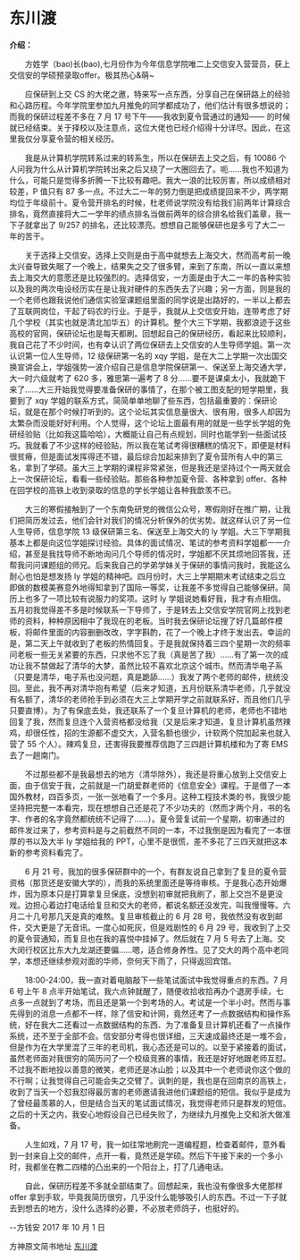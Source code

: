 # 东川渡

**介绍：**

&emsp;&emsp;方姓学（bao)长(bao),七月份作为今年信息学院唯二上交信安入营营员，获上交信安的学硕预录取offer。极其热心&萌~


&emsp;&emsp;应保研到上交 CS 的大佬之邀，特来写一点东西，分享自己在保研路上的经验和心路历程。今年学院里参加九月推免的同学都成功了，他们估计有很多想说的；而我的保研过程差不多在 7 月 17 号下午——我收到夏令营通过的通知—— 的时候就已经结束。关于择校以及注意点，这位大佬也已经介绍得十分详尽。因此，在这里我仅分享夏令营的相关经历。
 
&emsp;&emsp;我是从计算机学院转系过来的转系生，所以在保研去上交之后，有 10086 个人问我为什么从计算机学院转出来之后又绕了一大圈回去了。呃……我也不知道为什么，可能只是觉得多折腾一下比较有趣吧。我大一浪的比较厉害，所以成绩相对较差，P 值只有 87 多一点。不过大二一年的努力倒是把成绩提回来不少，两学期均位于年级前十。夏令营开排名的时候，杜老师说学院没有给我们前两年计算综合排名，竟然直接将大二一学年的绩点排名当做前两年的综合排名给我们盖章，我一下子就拿出了 9/257 的排名，还比较漂亮。想想自己能够保研也是多亏了大二一年的苦干。 

&emsp;&emsp;关于选择上交信安。选择上交则是由于高中就想去上海交大，然而高考前一晚太兴奋导致失眠了一个晚上，结果失之交了很多臂，来到了东南，所以一直以来想去上海交大的意愿还是比较强烈的。选择信安，一方面是由于大二一年的各种实验以及我的两次电设经历实在是让我对硬件的东西失去了兴趣；另一方面，则是我的一个老师也跟我说他们通信实验室课题组里面的同学说是出路好的，一半以上都去了互联网岗位，干起了码农的行业。于是乎，我就从上交信安开始，连带考虑了好几个学校（其实也就是清北加华五）的计算机。整个大三下学期，我都浪迹于这些高校的官网，保研论坛也是每天都刷。回想起自己的保研经历，看起来比较顺利，我自己花了不少时间，也有幸认识了两位保研去上交信安的人生导师学姐。第一次认识第一位人生导师，12 级保研第一名的 xqy 学姐，是在大二上学期一次出国交换宣讲会上，学姐强势一波介绍自己是信息学院保研第一、保送至上海交通大学，大一时六级就考了 620 多，雅思第一遍考了 8 分……要不是课桌太小，我就跪下来了……大三开始我觉得要准备保研的事情了，在那个被工图支配的短学期里，我要到了 xqy 学姐的联系方式，简简单单地聊了些东西，包括最重要的：保研论坛，就是在那个时候打听到的。这个论坛其实信息量很大、很有用，很多人却因为太繁杂而没能好好利用。个人觉得，这个论坛上面最有用的就是一些学长学姐的免研经验贴（比如我这篇哈哈），大概能让自己有点规划，同时也能学到一些面试技巧。我就看了不少这样的经验贴，所以我在笔试考得很糟糕的情况下，即便是材料很贫瘠，但是面试发挥得还不错，最后综合加起来排到了夏令营所有人中的第三名，拿到了学硕。虽大三上学期的课程非常紧张，但是我还是坚持过个一两天就会上一次保研论坛，看看一些经验贴。那些各种参加夏令营、各种拿到 offer、各种在回学校的高铁上收到录取的信息的学长学姐让各种我歆羡不已。 

&emsp;&emsp;大三的寒假接触到了一个东南免研党的微信公众号，寒假刚好在推广期，让我们把简历发过去，他们会针对我们的情况分析保外的优劣势。就这样认识了另一位人生导师，信息学院 13 级保研第三名、保送至上海交大的 ly 学姐。大三下学期我基本上都是向这位学姐探讨经验。具体的面试情况、笔试的参考资料学姐都一一介绍，甚至是我找导师不断地询问几个导师的情况时，学姐都不厌其烦地回答我，还帮我问问课题组的师兄。后来我自己的学弟学妹关于保研的事情问我时，我能这么耐心也怕是想发扬 ly 学姐的精神吧。四月份时，大三上学期期末考试结束之后立即做的数模美赛意外地得知拿到了国际一等奖，让我差不多觉得自己能够保研。简历上也多了一项比较有说服力的奖项。这时 ly 学姐说她看好我，我才有点相信。五月初我觉得差不多是时候联系一下导师了，于是转去上交信安学院官网上找到老师的资料，种种原因相中了我现在的老板。当时我去保研论坛搜了好几篇邮件模板，将邮件里面的内容删删改改，字字斟酌，花了一个晚上才终于发出去。幸运的是，第二天上午就收到了老板的热情回复。于是我就保持着三四个星期一次的频率问老板一些无关紧要的东西，只求他不忘了我（真是苦了我）……有了第一次的成功让我不禁做起了清华的大梦，虽然比较不喜欢北京这个城市。然而清华电子系（只要是清华，电子系也没问题，真是跪舔……）我发了两个老师的邮件，统统没回。至此，我不再对清华抱有希望（后来才知道，五月份联系清华老师，几乎就没有名额了，清华的老师抢手到必须在大三上学期开学之前就联系好，而且他们几乎只要直博）。为了有保底去处，我还联系了一个复旦计算机的老师，老师也不错地回复了我，然而复旦连个入营资格都没给我（又是后来才知道，复旦计算机虽然辣鸡，却很任性，招的生源都不虚交大，入营名额也很少，计软两个院加起来也就入营了 55 个人）。辣鸡复旦，还害得我要推荐信跑了三四趟计算机楼和为了寄 EMS 去了一趟南门。
 
&emsp;&emsp;不过那些都不是我最想去的地方（清华除外），我还是将重心放到上交信安上面，由于信安于我，之前就是一门胡爱群老师的《信息安全》课程。于是借了一本国外教材，四百多页，一张一张地看了一个多月。这种工程技术类的书，我很少能坚持把完整一本看完，现在想想自己还是花了不少功夫的（然而才两个月，书的名字、作者的名字竟然都统统不记得了……）。夏令营复试前一个星期，初审通过的邮件发过来了，参考资料是与之前截然不同的一本，不过我倒是因为看完了一本很厚的书以及大半 ly 学姐给我的 PPT，心里不是很慌，差不多花了三四天就把这本新的参考资料看完了。
 
&emsp;&emsp;6 月 21 号，我加的很多保研群中的一个，有群友说自己拿到了复旦的夏令营资格（那货还是安徽大学的），而我的系统里面还是等待审核。于是我心态开始爆炸，因为原本只是打算拿复旦保底，没想到初审就把我刷了，那上交岂不是更没戏。边担心着边打电话给复旦和交大的老师，都说名额还没发完，叫我慢慢等。六月二十几号那几天是真的难熬。复旦审核截止的 6 月 28 号，我依然没有收到邮件，交大更是了无音讯。一度心如死灰，但是戏剧性的 6 月 29 号，我收到了上交的夏令营通知，而复旦也在我的喜悦中挂掉了。然后就在 7 月 5 号去了上海。交大闵行校区比东大九龙湖还要偏……嗯，适合修身养性。见了交大的两个高中老同学，本想还继续参观对面的华师，奈何天下雨了，只得返回宾馆。

&emsp;&emsp;18:00-24:00，我一直对着电脑敲下一些笔试面试中我觉得重点的东西。7 月 6 号上午 8 点半开始笔试，我六点钟就醒了，随便收拾收拾再办个退房手续，七点多一点就到了考场，而且还是第一个到考场的人。考试是一个半小时。然而与事先得到的消息一点都不一样，除了信安和计网，竟然还考了一点数据结构和操作系统，好在我大二还看过一点数据结构的东西、为了准备复旦计算机还看了一点操作系统，还不至于全部不会。信安部分考得也很详细，三天速成最终还是一堆不会，但是作为在大学里混了三年的老司机，我心态还是可以的。以至于紧接着的面试，虽然老师面对我很穷的简历问了一个校级竞赛的事情，我还是好好地跟老师互怼。不过我不断地投以善意的微笑，老师还是冰山脸；以及其中一个老师说你这个做的不行啊；让我觉得自己可能会失之交臂了。讽刺的是，我也是在回南京的高铁上，收到了当天一个怼我怼得最厉害的老师邀请我进他们课题组的短信。我似乎是成为了曾经最羡慕的人，但是结合当天的笔试面试情况，我觉得老师只是群发的短信。之后的十天之内，我安心地假设自己已经失败了，为继续九月推免上交和浙大做准备。 

&emsp;&emsp;人生如戏，7 月 17 号，我一如往常地刷完一道编程题，检查着邮件，意外看到一封来自上交的邮件，点开一看，竟然还是学硕。然后下午接下来的一个多小时，我都坐在教二四楼的凸出来的一个阳台上，打了几通电话。
 
&emsp;&emsp;自此，保研历程差不多就全部结束了。回想起来，我也没有像很多大佬那样 offer 拿到手软，毕竟我简历很穷，几乎没什么能够吸引人的东西。不过一下子就去到想去的地方，没什么选择的必要，不必放老师鸽子，也挺好的。 

--方钱安 
2017 年 10 月 1 日

方神原文简书地址 [东川渡](http://www.jianshu.com/p/e0f7da9c8f2b "简书")